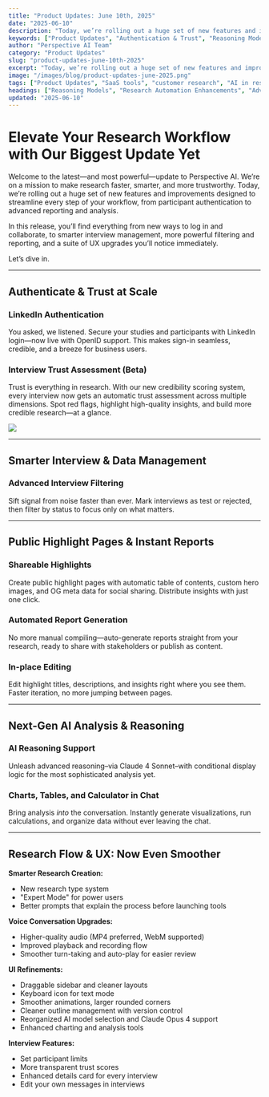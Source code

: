 ```yaml
---
title: "Product Updates: June 10th, 2025"
date: "2025-06-10"
description: "Today, we’re rolling out a huge set of new features and improvements designed to streamline every step of your workflow, from participant authentication to advanced reporting and analysis."
keywords: ["Product Updates", "Authentication & Trust", "Reasoning Models", "Report Automation", "AI Reasoning", "AI in Research"]
author: "Perspective AI Team"
category: "Product Updates"
slug: "product-updates-june-10th-2025"
excerpt: "Today, we’re rolling out a huge set of new features and improvements designed to streamline every step of your workflow, from participant authentication to advanced reporting and analysis."
image: "/images/blog/product-updates-june-2025.png"
tags: ["Product Updates", "SaaS tools", "customer research", "AI in research", "B2B SaaS", "customer feedback", "reasoning models"]
headings: ["Reasoning Models", "Research Automation Enhancements", "Advanced Analytics Features", "User Experience Improvements", "Authentication & Trust", "Looking Ahead"]
updated: "2025-06-10"
---
```


# Elevate Your Research Workflow with Our Biggest Update Yet
Welcome to the latest—and most powerful—update to Perspective AI. We’re on a mission to make research faster, smarter, and more trustworthy. Today, we’re rolling out a huge set of new features and improvements designed to streamline every step of your workflow, from participant authentication to advanced reporting and analysis.

In this release, you’ll find everything from new ways to log in and collaborate, to smarter interview management, more powerful filtering and reporting, and a suite of UX upgrades you’ll notice immediately.

Let’s dive in.

---
## Authenticate & Trust at Scale

### LinkedIn Authentication
You asked, we listened. Secure your studies and participants with LinkedIn login—now live with OpenID support. This makes sign-in seamless, credible, and a breeze for business users.

### Interview Trust Assessment (Beta)
Trust is everything in research. With our new credibility scoring system, every interview now gets an automatic trust assessment across multiple dimensions. Spot red flags, highlight high-quality insights, and build more credible research—at a glance.

<img src="/images/blog/trust-assesment.gif">

---
## Smarter Interview & Data Management

### Advanced Interview Filtering
Sift signal from noise faster than ever. Mark interviews as test or rejected, then filter by status to focus only on what matters.

---
## Public Highlight Pages & Instant Reports

### Shareable Highlights
Create public highlight pages with automatic table of contents, custom hero images, and OG meta data for social sharing. Distribute insights with just one click.

### Automated Report Generation
No more manual compiling—auto-generate reports straight from your research, ready to share with stakeholders or publish as content.

### In-place Editing
Edit highlight titles, descriptions, and insights right where you see them. Faster iteration, no more jumping between pages.

---
## Next-Gen AI Analysis & Reasoning

### AI Reasoning Support
Unleash advanced reasoning–via Claude 4 Sonnet–with conditional display logic for the most sophisticated analysis yet.

### Charts, Tables, and Calculator in Chat
Bring analysis *into* the conversation. Instantly generate visualizations, run calculations, and organize data without ever leaving the chat.

---
## Research Flow & UX: Now Even Smoother
**Smarter Research Creation:**
- New research type system
- "Expert Mode" for power users
- Better prompts that explain the process before launching tools

**Voice Conversation Upgrades:**
- Higher-quality audio (MP4 preferred, WebM supported)
- Improved playback and recording flow
- Smoother turn-taking and auto-play for easier review

**UI Refinements:**
- Draggable sidebar and cleaner layouts
- Keyboard icon for text mode
- Smoother animations, larger rounded corners
- Cleaner outline management with version control
- Reorganized AI model selection and Claude Opus 4 support
- Enhanced charting and analysis tools

**Interview Features:**
- Set participant limits
- More transparent trust scores
- Enhanced details card for every interview
- Edit your own messages in interviews
